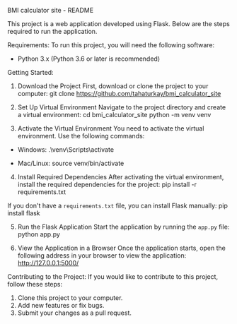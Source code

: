 BMI calculator site - README

This project is a web application developed using Flask. Below are the steps required to run the application.

Requirements:
To run this project, you will need the following software:
- Python 3.x (Python 3.6 or later is recommended)

Getting Started:

1. Download the Project
First, download or clone the project to your computer:
git clone <https://github.com/tahaturkay/bmi_calculator_site>

2. Set Up Virtual Environment
Navigate to the project directory and create a virtual environment:
cd bmi_calculator_site
python -m venv venv

3. Activate the Virtual Environment
You need to activate the virtual environment. Use the following commands:

- Windows:
  .\venv\Scripts\activate

- Mac/Linux:
  source venv/bin/activate

4. Install Required Dependencies
After activating the virtual environment, install the required dependencies for the project:
pip install -r requirements.txt

If you don't have a `requirements.txt` file, you can install Flask manually:
pip install flask

5. Run the Flask Application
Start the application by running the `app.py` file:
python app.py

6. View the Application in a Browser
Once the application starts, open the following address in your browser to view the application:
http://127.0.0.1:5000/

Contributing to the Project:
If you would like to contribute to this project, follow these steps:

1. Clone this project to your computer.
2. Add new features or fix bugs.
3. Submit your changes as a pull request.
